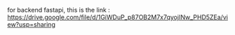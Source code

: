 for backend fastapi, this is the link : https://drive.google.com/file/d/1GiWDuP_p87OB2M7x7qyojINw_PHD5ZEa/view?usp=sharing
